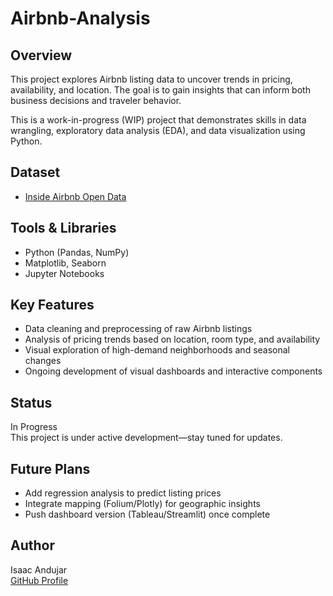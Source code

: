 # Airbnb-Analysis

## Overview
This project explores Airbnb listing data to uncover trends in pricing, availability, and location. The goal is to gain insights that can inform both business decisions and traveler behavior.

This is a work-in-progress (WIP) project that demonstrates skills in data wrangling, exploratory data analysis (EDA), and data visualization using Python.

## Dataset
- [Inside Airbnb Open Data](http://insideairbnb.com/get-the-data.html)  
 

## Tools & Libraries
- Python (Pandas, NumPy)
- Matplotlib, Seaborn
- Jupyter Notebooks

## Key Features
- Data cleaning and preprocessing of raw Airbnb listings
- Analysis of pricing trends based on location, room type, and availability
- Visual exploration of high-demand neighborhoods and seasonal changes
- Ongoing development of visual dashboards and interactive components


## Status
In Progress  
This project is under active development—stay tuned for updates.

## Future Plans
- Add regression analysis to predict listing prices
- Integrate mapping (Folium/Plotly) for geographic insights
- Push dashboard version (Tableau/Streamlit) once complete

## Author
Isaac Andujar  
[GitHub Profile](https://github.com/IsaacGA123)

